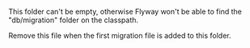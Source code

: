 This folder can't be empty, otherwise Flyway won't be able to find the "db/migration" folder on the classpath.

Remove this file when the first migration file is added to this folder.